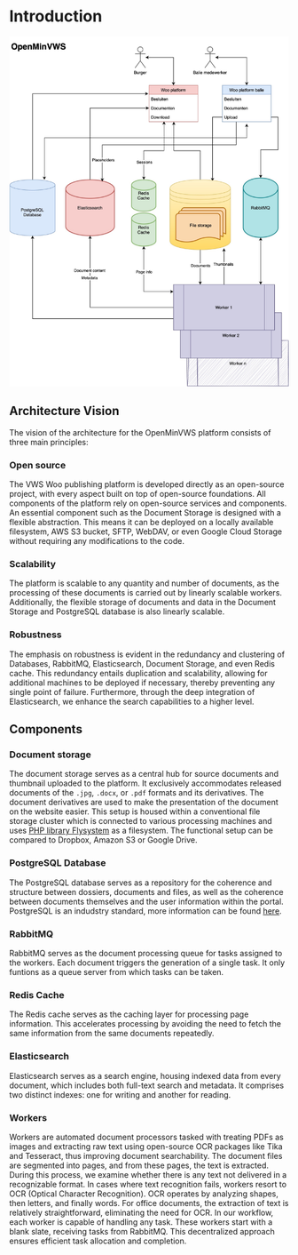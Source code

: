 # Introduction

<img src=Images/Woo_architecture.jpg  alt="WOO architectuur afbeelding toont de architectur opzet van de website en de admin kant van het OpenMinVWS project"/>

## Architecture Vision

The vision of the architecture for the OpenMinVWS platform consists of three main principles:

### Open source

The VWS Woo publishing platform is developed directly as an open-source project, with every aspect built on top of
open-source foundations. All components of the platform rely on open-source services and components. An essential
component such as the Document Storage is designed with a flexible abstraction. This means it can be deployed on a
locally available filesystem, AWS S3 bucket, SFTP, WebDAV, or even Google Cloud Storage without requiring any
modifications to the code.

### Scalability

The platform is scalable to any quantity and number of documents, as the processing of these documents is carried out by
linearly scalable workers. Additionally, the flexible storage of documents and data in the Document Storage and
PostgreSQL database is also linearly scalable.

### Robustness

The emphasis on robustness is evident in the redundancy and clustering of Databases, RabbitMQ, Elasticsearch, Document
Storage, and even Redis cache. This redundancy entails duplication and scalability, allowing for additional machines to
be deployed if necessary, thereby preventing any single point of failure. Furthermore, through the deep integration of
Elasticsearch, we enhance the search capabilities to a higher level.

## Components

### Document storage

The document storage serves as a central hub for source documents and thumbnail uploaded to the platform. It exclusively
accommodates released documents of the `.jpg`, `.docx`, or `.pdf` formats and its derivatives. The document derivatives
are used to make the presentation of the document on the website easier. This setup is housed within a conventional file
storage cluster which is connected to various processing machines and
uses [PHP library Flysystem](https://github.com/thephpleague/flysystem) as a filesystem. The functional setup can be
compared to Dropbox, Amazon S3 or Google Drive.

### PostgreSQL Database

The PostgreSQL database serves as a repository for the coherence and structure between dossiers, documents and files, as
well as the coherence between documents themselves and the user information within the portal. PostgreSQL is an
indudstry standard, more information can be found [here](https://www.postgresql.org/docs/current/index.html).

### RabbitMQ

RabbitMQ serves as the document processing queue for tasks assigned to the workers. Each document triggers the
generation of a single task. It only funtions as a queue server from which tasks can be taken.

### Redis Cache

The Redis cache serves as the caching layer for processing page information. This accelerates processing by avoiding the
need to fetch the same information from the same documents repeatedly.

### Elasticsearch

Elasticsearch serves as a search engine, housing indexed data from every document, which includes both full-text search
and metadata. It comprises two distinct indexes: one for writing and another for reading.

### Workers

Workers are automated document processors tasked with treating PDFs as images and extracting raw text using open-source
OCR packages like Tika and Tesseract, thus improving document searchability. The document files are segmented into
pages, and from these pages, the text is extracted. During this process, we examine whether there is any text not
delivered in a recognizable format. In cases where text recognition fails, workers resort to OCR (Optical Character
Recognition). OCR operates by analyzing shapes, then letters, and finally words.
For office documents, the extraction of text is relatively straightforward, eliminating the need for OCR. In our
workflow, each worker is capable of handling any task. These workers start with a blank slate, receiving tasks from
RabbitMQ. This decentralized approach ensures efficient task allocation and completion.
